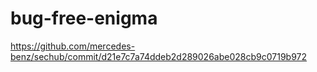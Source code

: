 # bug-free-enigma
https://github.com/mercedes-benz/sechub/commit/d21e7c7a74ddeb2d289026abe028cb9c0719b972
